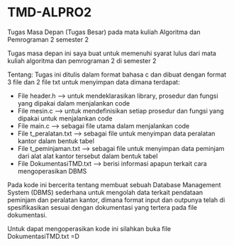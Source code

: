 # TMD-ALPRO2
Tugas Masa Depan (Tugas Besar) pada mata kuliah Algoritma dan Pemrograman 2 semester 2

Tugas masa depan ini saya buat untuk memenuhi syarat lulus dari mata kuliah algoritma dan pemrograman 2 di semester 2

Tentang: 
Tugas ini ditulis dalam format bahasa c dan dibuat dengan format 3 file dan 2 file txt untuk menyimpan data dimana terdapat:
- File header.h --> untuk mendeklarasikan library, prosedur dan fungsi yang dipakai dalam menjalankan code
- File mesin.c --> untuk mendefinisikan setiap prosedur dan fungsi yang dipakai untuk menjalankan code
- File main.c --> sebagai file utama dalam menjalankan code
- File t_peralatan.txt --> sebagai file untuk menyimpan data peralatan kantor dalam bentuk tabel
- File t_peminjaman.txt --> sebagai file untuk menyimpan data peminjam dari alat alat kantor tersebut dalam bentuk tabel
- File DokumentasiTMD.txt --> berisi informasi apapun terkait cara mengoperasikan DBMS
  
Pada kode ini bercerita tentang membuat sebuah Database Management System (DBMS) sederhana untuk mengolah data terkait pendataan peminjam dan peralatan kantor, dimana
format input dan outpunya telah di spesifikasikan sesuai dengan dokumentasi yang tertera pada file dokumentasi.

Untuk dapat mengoperasikan kode ini silahkan buka file DokumentasiTMD.txt =D
